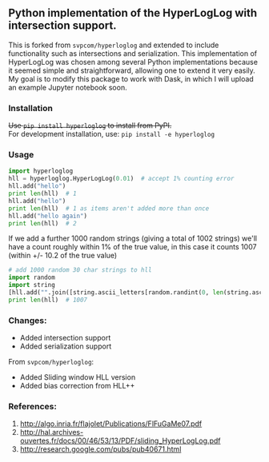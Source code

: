 Python implementation of the HyperLogLog with intersection support. 
--------------------------------------------------------------------------------------------------

This is forked from `svpcom/hyperloglog` and extended to include functionality such as intersections and serialization.  This implementation of HyperLogLog was chosen among several Python implementations because it seemed simple and straightforward, allowing one to extend it very easily.  My goal is to modify this package to work with Dask, in which I will upload an example Jupyter notebook soon.

### Installation

~~Use ``pip install hyperloglog`` to install from PyPI.~~ <br>
For development installation, use: `pip install -e hyperloglog`

### Usage

```python
import hyperloglog
hll = hyperloglog.HyperLogLog(0.01)  # accept 1% counting error
hll.add("hello")
print len(hll)  # 1
hll.add("hello")
print len(hll)  # 1 as items aren't added more than once
hll.add("hello again")
print len(hll)  # 2
```
If we add a further 1000 random strings (giving a total of 1002 strings) we'll have a count roughly within 1% of the true value, in this case it counts 1007 (within +/- 10.2 of the true value)

```python
# add 1000 random 30 char strings to hll
import random
import string
[hll.add("".join([string.ascii_letters[random.randint(0, len(string.ascii_letters)-1)] for n in range(30)])) for m in range(1000)]  
print len(hll)  # 1007
```

### Changes:

- Added intersection support
- Added serialization support

From `svpcom/hyperloglog`:
- Added Sliding window HLL version
- Added bias correction from HLL++

### References:

1. http://algo.inria.fr/flajolet/Publications/FlFuGaMe07.pdf
2. http://hal.archives-ouvertes.fr/docs/00/46/53/13/PDF/sliding_HyperLogLog.pdf
3. http://research.google.com/pubs/pub40671.html
